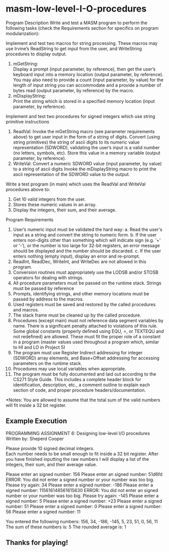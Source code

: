 # masm-low-level-I-O-procedures

Program Description
    Write and test a MASM program to perform the following tasks (check the Requirements section for specifics on program modularization):

Implement and test two macros for string processing. These macros may use Irvine’s ReadString to get input from the user, and WriteString procedures to display output.
   1. mGetString:  
      Display a prompt (input parameter, by reference), then get the user’s keyboard input into a memory location (output parameter, by reference). 
      You may also need to provide a count (input parameter, by value) for the length of input string you can accommodate and a provide a number of bytes read (output parameter, by reference) by the macro.      
   2. mDisplayString:  
      Print the string which is stored in a specified memory location (input parameter, by reference).

Implement and test two procedures for signed integers which use string primitive instructions
   1. ReadVal: 
      Invoke the mGetString macro (see parameter requirements above) to get user input in the form of a string of digits.
      Convert (using string primitives) the string of ascii digits to its numeric value representation (SDWORD), validating the user’s input is a valid number (no letters, symbols, etc).
      Store this value in a memory variable (output parameter, by reference).
   2. WriteVal: 
      Convert a numeric SDWORD value (input parameter, by value) to a string of ascii digits
      Invoke the mDisplayString macro to print the ascii representation of the SDWORD value to the output.

Write a test program (in main) which uses the ReadVal and WriteVal procedures above to:
   1. Get 10 valid integers from the user.
   2. Stores these numeric values in an array.
   3. Display the integers, their sum, and their average.
  
Program Requirements
   1. User’s numeric input must be validated the hard way:
      a. Read the user's input as a string and convert the string to numeric form.
      b. If the user enters non-digits other than something which will indicate sign (e.g. ‘+’ or ‘-‘), or the number is too large for 32-bit registers, an error message should be displayed and the number should be discarded.
      c. If the user enters nothing (empty input), display an error and re-prompt.
   2. ReadInt, ReadDec, WriteInt, and WriteDec are not allowed in this program.
   3. Conversion routines must appropriately use the LODSB and/or STOSB operators for dealing with strings.
   4. All procedure parameters must be passed on the runtime stack. Strings must be passed by reference
   5. Prompts, identifying strings, and other memory locations must be passed by address to the macros.
   6. Used registers must be saved and restored by the called procedures and macros.
   7. The stack frame must be cleaned up by the called procedure.
   8. Procedures (except main) must not reference data segment variables by name. There is a significant penalty attached to violations of this rule.  Some global constants (properly defined using EQU, =, or TEXTEQU and not redefined) are allowed. These must fit the proper role of a constant in a program (master values used throughout a program which, similar to HI and LO in Project 5)
   9. The program must use Register Indirect addressing for integer (SDWORD) array elements, and Base+Offset addressing for accessing parameters on the runtime stack.
  10. Procedures may use local variables when appropriate.
  11. The program must be fully documented and laid out according to the CS271 Style Guide. This includes a complete header block for identification, description, etc., a comment outline to explain each section of code, and proper procedure headers/documentation.

*Notes: You are allowed to assume that the total sum of the valid numbers will fit inside a 32 bit register.


Example Execution
-----------------------------------------------------------------------------------------
PROGRAMMING ASSIGNMENT 6: Designing low-level I/O procedures 
Written by: Sheperd Cooper 
 
Please provide 10 signed decimal integers.  
Each number needs to be small enough to fit inside a 32 bit register. 
After you have finished inputting the raw numbers I will display a list of the integers, 
their sum, and their average value. 
 
Please enter an signed number: 156 
Please enter an signed number: 51d6fd 
ERROR: You did not enter a signed number or your number was too big. 
Please try again: 34 
Please enter a signed number: -186 
Please enter a signed number: 115616148561615630 
ERROR: You did not enter an signed number or your number was too big. 
Please try again: -145
Please enter a signed number: 5 
Please enter a signed number: +23 
Please enter a signed number: 51 
Please enter a signed number: 0 
Please enter a signed number: 56 
Please enter a signed number: 11 
 
You entered the following numbers: 
156, 34, -186, -145, 5, 23, 51, 0, 56, 11 
The sum of these numbers is: 5 
The rounded average is: 1 
 
Thanks for playing! 
-----------------------------------------------------------------------------------------
